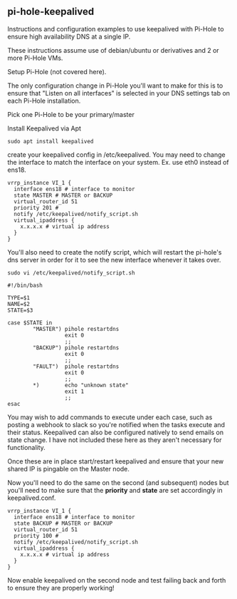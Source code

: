 ## pi-hole-keepalived

Instructions and configuration examples to use keepalived with Pi-Hole to ensure high availability DNS at a single IP.

These instructions assume use of debian/ubuntu or derivatives and 2 or more Pi-Hole VMs.

Setup Pi-Hole (not covered here).

The only configuration change in Pi-Hole you'll want to make for this is to ensure that "Listen on all interfaces" is selected in your DNS settings tab on each Pi-Hole installation.

Pick one Pi-Hole to be your primary/master 

Install Keepalived via Apt
```
sudo apt install keepalived
```

create your keepalived config in /etc/keepalived.   You may need to change the interface to match the interface on your system.  Ex. use eth0 instead of ens18.
```
vrrp_instance VI_1 {
  interface ens18 # interface to monitor
  state MASTER # MASTER or BACKUP
  virtual_router_id 51
  priority 201 #
  notify /etc/keepalived/notify_script.sh 
  virtual_ipaddress {
    x.x.x.x # virtual ip address
  }
}
```

You'll also need to create the notify script, which will restart the pi-hole's dns server in order for it to see the new interface whenever it takes over.

```
sudo vi /etc/keepalived/notify_script.sh
```
```
#!/bin/bash

TYPE=$1
NAME=$2
STATE=$3

case $STATE in
        "MASTER") pihole restartdns
                  exit 0
                  ;;
        "BACKUP") pihole restartdns
                  exit 0
                  ;;
        "FAULT")  pihole restartdns
                  exit 0
                  ;;
        *)        echo "unknown state"
                  exit 1
                  ;;
esac
```
You may wish to add commands to execute under each case, such as posting a webhook to slack so you're notified when the tasks execute and their status.  Keepalived can also be configured natively to send emails on state change.   I have not included these here as they aren't necessary for functionality.

Once these are in place start/restart keepalived and ensure that your new shared IP is pingable on the Master node.


Now you'll need to do the same on the second (and subsequent) nodes but you'll need to make sure that the **priority** and **state** are set accordingly in keepalived.conf.

```
vrrp_instance VI_1 {
  interface ens18 # interface to monitor
  state BACKUP # MASTER or BACKUP
  virtual_router_id 51
  priority 100 #
  notify /etc/keepalived/notify_script.sh 
  virtual_ipaddress {
    x.x.x.x # virtual ip address
  }
}
```

Now enable keepalived on the second node and test failing back and forth to ensure they are properly working!
